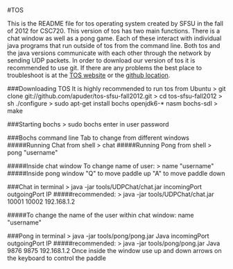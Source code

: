 #TOS

This is the README file for tos operating system created by SFSU 
in the fall of 2012 for CSC720. This version of tos has two main functions.
There is a chat window as well as a pong game. Each of these interact with
individual java programs that run outside of tos from the command line.
Both tos and the java versions communicate with each other through the network
by sending UDP packets. In order to download our version of tos it is 
recommended to use git. If there are any problems the best place to troubleshoot is at the [TOS website](ttp://pear.sfsu.edu/csc720/tos/) or the [github location](https://github.com/apuder/tos-sfsu-fall2012).


###Downloading TOS
	It is highly recommended to run tos from Ubuntu
	> git clone git://github.com/apuder/tos-sfsu-fall2012.git
	> cd tos-sfsu-fall2012
	> sh ./configure
	> sudo apt-get install bochs openjdk6-* nasm bochs-sdl
	> make
	
###Starting bochs
	> sudo bochs
	enter in user password


###Bochs command line
	Tab to change from different windows
#####Running Chat from shell
		> chat
#####Running Pong from shell
		> pong "username"

#####Inside chat window
		To change name of user: > name "username"
#####Inside pong window
		"Q" to move paddle up
		"A" to move paddle down 


###Chat in terminal
		> java -jar tools/UDPChat/chat.jar incomingPort outgoingPort IP
#####recommended: 
 		> java -jar tools/UDPChat/chat.jar 10001 10002 192.168.1.2

#####To change the name of the user within chat window:
 		name "username"

###Pong in terminal
	> java -jar tools/pong/pong.jar Java incomingPort outgoingPort IP
#####recommended:
		> java -jar tools/pong/pong.jar Java 9876 9875 192.168.1.2
	Once inside the window use up and down arrows on the keyboard to control the paddle
